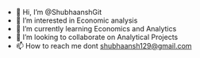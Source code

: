 - 👋 Hi, I’m @ShubhaanshGit
- 👀 I’m interested in Economic analysis
- 🌱 I’m currently learning Economics and Analytics
- 💞️ I’m looking to collaborate on Analytical Projects 
- 📫 How to reach me dont shubhaansh129@gmail.com
<!---
ShubhaanshGit/ShubhaanshGit is a ✨ special ✨ repository because its `README.md` (this file) appears on your GitHub profile.
You can click the Preview link to take a look at your changes.
--->
